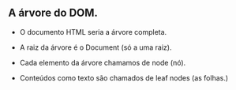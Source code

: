 ## A árvore do DOM.

- O documento HTML seria a árvore completa.

- A raiz da árvore é o Document (só a uma raiz).

- Cada elemento da árvore chamamos de node (nó).

- Conteúdos como texto são chamados de leaf nodes (as folhas.)
